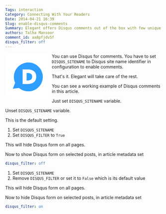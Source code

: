 ```yaml
---
Tags: interaction
Category: Connecting With Your Readers
Date: 2014-04-21 16:39
Slug: enable-disqus-comments
Summary: Elegant offers Disqus comments out of the box with few unique features
authors: Talha Mansoor
comment_id: aa8pfjdv5f
disqus_filter: off
---
```


<svg xmlns="http://www.w3.org/2000/svg" aria-label="Disqus" role="img" viewBox="0 0 512 512" width="150" height="150" style="float:left;"><rect width="512" height="512" rx="15%" fill="#fff"/><path fill="#2e9fff" d="M83 387l26-65a159 159 0 1 1 42 56zm168-52q90-6 90-81t-89-80h-61v161zm2-39h-18v-82h18q43 2 43 40t-43 42"/></svg>

You can use Disqus for comments. You have to set `DISQUS_SITENAME` to Disqus
site name identifier in configuration to enable comments.

That's it. Elegant will take care of the rest.

You can see a working example of Disqus comments in this article.

Just set `DISQUS_SITENAME` variable.

Unset `DISQUS_SITENAME` variable.

This is the default setting.

1. Set `DISQUS_SITENAME`
1. Set `DISQUS_FILTER` to `True`

This will hide Disqus form on all pages.

Now to show Disqus form on selected posts, in article metadata set

```yaml
disqus_filter: off
```

1. Set `DISQUS_SITENAME`
1. Remove `DISQUS_FILTER` or set it to `False` which is its default value

This will hide Disqus form on all pages.

Now to hide Disqus form on selected posts, in article metadata set

```yaml
disqus_filter: on
```
